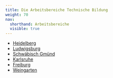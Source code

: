 ```yaml
---
title: Die Arbeitsbereiche Technische Bildung
weight: 70
nav:
  shorthand: Arbeitsbereiche
  visible: true
---
```


<ul id="areas" class="block-list">
	<li id="heidelberg"><a href="https://www.ph-heidelberg.de/index.php?id=11022">Heidelberg</a></li>
	<li id="ludwigsburg"><a href="https://www.ph-ludwigsburg.de/fakultaet-2/institut-fuer-chemie-physik-und-technik/technik">Ludwigsburg</a></li>
	<li id="gmuend"><a href="http://www.ph-gmuend.de/einrichtungen/fakultaet-i/institut-fuer-bildung-beruf-technik/">Schwäbisch Gmünd</a></li>
	<li id="karlsruhe"><a href="https://www.ph-karlsruhe.de/studieren/beratung/lehramt-studieren/studienfach-technik">Karlsruhe</a></li>
	<li id="freiburg"><a href="https://www.ph-freiburg.de/technik" >Freiburg</a></li>
	<li id="weingarten"><a href="http://technik.ph-weingarten.de/" >Weingarten</a></li>
</ul>
